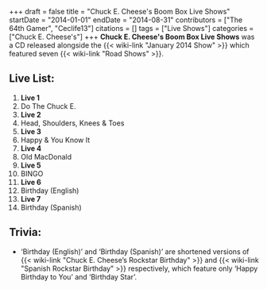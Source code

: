 +++
draft = false
title = "Chuck E. Cheese's Boom Box Live Shows"
startDate = "2014-01-01"
endDate = "2014-08-31"
contributors = ["The 64th Gamer", "Ceclife13"]
citations = []
tags = ["Live Shows"]
categories = ["Chuck E. Cheese's"]
+++
**Chuck E. Cheese's Boom Box Live Shows** was a CD released alongside the {{< wiki-link "January 2014 Show" >}} which featured seven {{< wiki-link "Road Shows" >}}.

## Live List:

1. **Live 1**
1. Do The Chuck E.
2. **Live 2**
1. Head, Shoulders, Knees & Toes
3. **Live 3**
1. Happy & You Know It
4. **Live 4**
1. Old MacDonald
5. **Live 5**
1. BINGO
6. **Live 6**
1. Birthday (English)
7. **Live 7**
1. Birthday (Spanish)

## Trivia:

- ‘Birthday (English)’ and ‘Birthday (Spanish)’ are shortened versions of {{< wiki-link "Chuck E. Cheese’s Rockstar Birthday" >}} and {{< wiki-link "Spanish Rockstar Birthday" >}} respectively, which feature only ‘Happy Birthday to You’ and ‘Birthday Star’.
